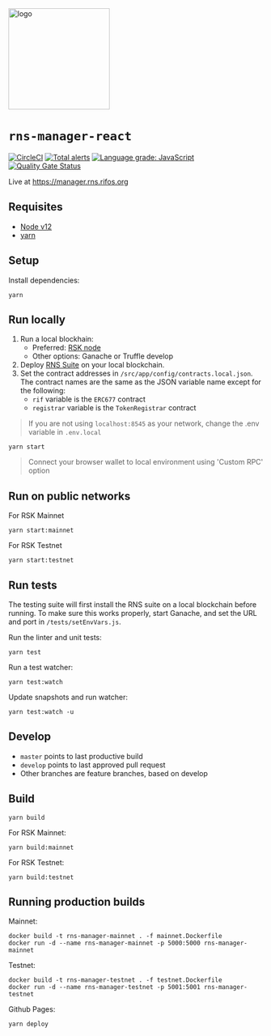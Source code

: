 <img src="/logo.png" alt="logo" height="200" />

# `rns-manager-react`

[![CircleCI](https://circleci.com/gh/rnsdomains/rns-manager-react.svg?style=svg)](https://circleci.com/gh/circrnsdomains/rns-manager-react)
[![Total alerts](https://img.shields.io/lgtm/alerts/g/rnsdomains/rns-manager-react.svg?logo=lgtm&logoWidth=18)](https://lgtm.com/projects/g/rnsdomains/rns-manager-react/alerts/)
[![Language grade: JavaScript](https://img.shields.io/lgtm/grade/javascript/g/rnsdomains/rns-manager-react.svg?logo=lgtm&logoWidth=18)](https://lgtm.com/projects/g/rnsdomains/rns-manager-react/context:javascript)
[![Quality Gate Status](https://sonarcloud.io/api/project_badges/measure?project=rnsdomains_rns-manager-react&metric=alert_status)](https://sonarcloud.io/dashboard?id=rnsdomains_rns-manager-react)

Live at https://manager.rns.rifos.org

## Requisites

- [Node v12](https://nodejs.org/en/)
- [yarn](https://yarnpkg.com/)

## Setup

Install dependencies:
```
yarn
```

## Run locally

1. Run a local blockhain:
    - Preferred: [RSK node](https://developers.rsk.co/quick-start/step1-install-rsk-local-node/)
    - Other options: Ganache or Truffle develop
2. Deploy [RNS Suite](https://github.com/rsksmart/rns-suite) on your local blockchain.
3. Set the contract addresses in `/src/app/config/contracts.local.json`. The contract names are the same as the JSON variable name except for the following:
    - `rif` variable is the `ERC677` contract
    - `registrar` variable is the `TokenRegistrar` contract

> If you are not using `localhost:8545` as your network, change the .env variable in `.env.local`

```
yarn start
```

> Connect your browser wallet to local environment using 'Custom RPC' option

## Run on public networks

For RSK Mainnet 

```
yarn start:mainnet
```

For RSK Testnet

```
yarn start:testnet
```

## Run tests

The testing suite will first install the RNS suite on a local blockchain before running. To make sure this works properly, start Ganache, and set the URL and port in `/tests/setEnvVars.js`.

Run the linter and unit tests:

```
yarn test
```

Run a test watcher:

```
yarn test:watch
```

Update snapshots and run watcher:
```
yarn test:watch -u
```

## Develop

- `master` points to last productive build
- `develop` points to last approved pull request
- Other branches are feature branches, based on develop

## Build

```
yarn build
```

For RSK Mainnet:

```
yarn build:mainnet
```

For RSK Testnet:

```
yarn build:testnet
```

## Running production builds

Mainnet:
```
docker build -t rns-manager-mainnet . -f mainnet.Dockerfile
docker run -d --name rns-manager-mainnet -p 5000:5000 rns-manager-mainnet
```

Testnet:
```
docker build -t rns-manager-testnet . -f testnet.Dockerfile
docker run -d --name rns-manager-testnet -p 5001:5001 rns-manager-testnet
```

Github Pages:
```
yarn deploy
```
